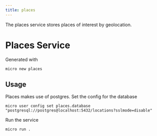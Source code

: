 ```yaml
---
title: places
---
```


The places service stores places of interest by geolocation.

# Places Service

Generated with

```
micro new places
```

## Usage

Places makes use of postgres. Set the config for the database

```
micro user config set places.database "postgresql://postgres@localhost:5432/locations?sslmode=disable"
```

Run the service

```
micro run .
```
